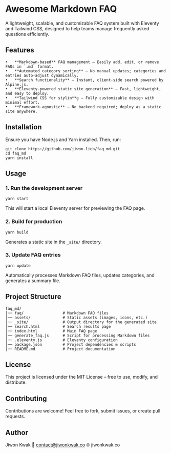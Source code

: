 # Awesome Markdown FAQ

A lightweight, scalable, and customizable FAQ system built with Eleventy and Tailwind CSS, designed to help teams manage frequently asked questions efficiently.

## Features
	•	**Markdown-based** FAQ management – Easily add, edit, or remove FAQs in `.md` format.
	•	**Automated category sorting** – No manual updates; categories and entries auto-adjust dynamically.
	•	**Search functionality** – Instant, client-side search powered by Alpine.js.
	•	**Eleventy-powered static site generation** – Fast, lightweight, and easy to deploy.
	•	**Tailwind CSS for stylin**g – Fully customizable design with minimal effort.
	•	**Framework-agnostic** – No backend required; deploy as a static site anywhere.

## Installation

Ensure you have Node.js and Yarn installed. Then, run:

```
git clone https://github.com/jiwon-lieb/faq_md.git
cd faq_md
yarn install
```

## Usage

### 1. Run the development server

```
yarn start
```

This will start a local Eleventy server for previewing the FAQ page.

### 2. Build for production

```
yarn build
```

Generates a static site in the `_site/` directory.

### 3. Update FAQ entries

```
yarn update
```

Automatically processes Markdown FAQ files, updates categories, and generates a summary file.

## Project Structure

```
faq_md/
│── faq/                 # Markdown FAQ files
│── assets/              # Static assets (images, icons, etc.)
│── _site/               # Output directory for the generated site
│── search.html          # Search results page
│── index.html           # Main FAQ page
│── generate_faq.js      # Script for processing Markdown files
│── .eleventy.js         # Eleventy configuration
│── package.json         # Project dependencies & scripts
│── README.md            # Project documentation
```

## License

This project is licensed under the MIT License – free to use, modify, and distribute.

## Contributing

Contributions are welcome! Feel free to fork, submit issues, or create pull requests.

## Author

Jiwon Kwak
📧 contact@jiwonkwak.co
🌐 jiwonkwak.co
